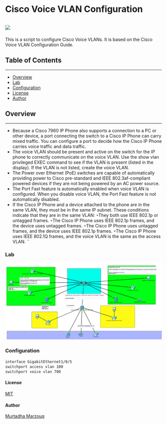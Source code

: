 # Cisco  Voice VLAN Configuration
<a href="http://www.findasnake.com" name="Cisco Voice VLAN Configuration"><img src="https://cdn-icons-png.flaticon.com/512/3162/3162235.png" width="100"/> </a>
----
This is a script to configure Cisco Voice VLANs. It is based on the Cisco Voice VLAN Configuration Guide.

## Table of Contents
----
- [Overview](#overview)
- [Lab](#lab)
- [Configuration](#configuration)
- [License](#license)
- [Author](#author)


## Overview

----
- Because a Cisco 7960 IP Phone also supports a connection to a PC or other device, a port connecting
the switch to a Cisco IP Phone can carry mixed traffic. You can configure a port to decide how the Cisco
IP Phone carries voice traffic and data traffic.
-  The voice VLAN should be present and active on the switch for the IP phone to correctly communicate
on the voice VLAN. Use the show vlan privileged EXEC command to see if the VLAN is present (listed
in the display). If the VLAN is not listed, create the voice VLAN.
-  The Power over Ethernet (PoE) switches are capable of automatically providing power to Cisco
pre-standard and IEEE 802.3af-compliant powered devices if they are not being powered by an AC
power source.
-  The Port Fast feature is automatically enabled when voice VLAN is configured. When you disable voice
VLAN, the Port Fast feature is not automatically disabled.
-  If the Cisco IP Phone and a device attached to the phone are in the same VLAN, they must be in the
same IP subnet. These conditions indicate that they are in the same VLAN:
◦They both use IEEE 802.1p or untagged frames.
◦The Cisco IP Phone uses IEEE 802.1p frames, and the device uses untagged frames.
◦The Cisco IP Phone uses untagged frames, and the device uses IEEE 802.1p frames.
◦The Cisco IP Phone uses IEEE 802.1Q frames, and the voice VLAN is the same as the access
VLAN.
``

### Lab
![Demo](https://github.com/MurtadhaM/Infrastructure/blob/main/Networking/Cisco%20Auto%20Voice%20Vlan/VOICE%20VLAN.png?raw=true)



### Configuration
```
interface GigabitEthernet1/0/5
switchport access vlan 100
switchport voice vlan 700
```
#### License
[MIT](https://choosealicense.com/licenses/mit/)

#### Author
[Murtadha Marzouq](http://www.findasnake.com 
    )